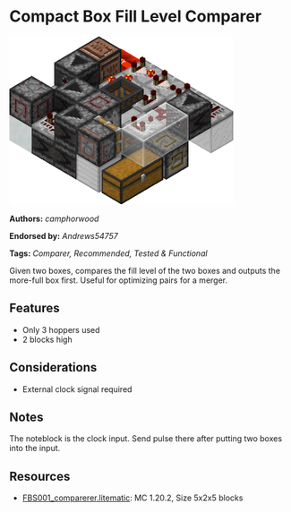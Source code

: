 # Compact Box Fill Level Comparer
<img alt="asdasdmage.png" src="images/asdasdmage.png?raw=1" height="300px">

**Authors:** *camphorwood*

**Endorsed by:** *Andrews54757*

**Tags:** *Comparer, Recommended, Tested & Functional*

Given two boxes, compares the fill level of the two boxes and outputs the more-full box first. Useful for optimizing pairs for a merger.

## Features
- Only 3 hoppers used
- 2 blocks high

## Considerations
- External clock signal required

## Notes
The noteblock is the clock input. Send pulse there after putting two boxes into the input.

## Resources
- [FBS001_comparerer.litematic](attachments/FBS001_comparerer.litematic): MC 1.20.2, Size 5x2x5 blocks
